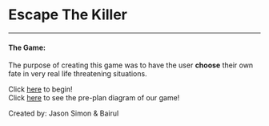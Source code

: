 # Escape The Killer  

---

#### The Game:  
The purpose of creating this game was to have the user **choose** their own fate in very real life threatening situations.  

Click [here]() to begin!  
Click [here]() to see the pre-plan diagram of our game!  

Created by: Jason Simon & Bairul